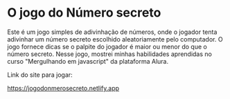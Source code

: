 <h1> O jogo do Número secreto</h1>
Este é um jogo simples de adivinhação de números, onde o jogador tenta adivinhar um número secreto escolhido aleatoriamente pelo computador. O jogo fornece dicas se o palpite do jogador é maior ou menor do que o número secreto. Nesse jogo, mostrei minhas habilidades aprendidas no curso "Mergulhando em javascript" da plataforma Alura.


Link do site para jogar:

https://jogodonmerosecreto.netlify.app
